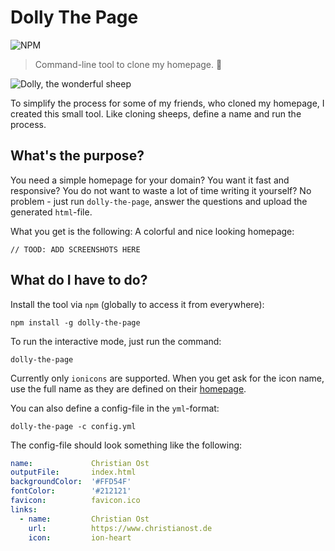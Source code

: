# Dolly The Page

![NPM](https://img.shields.io/npm/v/dolly-the-page.svg)

> Command-line tool to clone my homepage. :ram:

![Dolly, the wonderful sheep](https://upload.wikimedia.org/wikipedia/commons/thumb/0/04/Hello_Dolly.jpg/640px-Hello_Dolly.jpg "Dolly, the wonderful sheep")

To simplify the process for some of my friends, who cloned my homepage, I created this small tool. Like cloning sheeps, define a name and run the process.

## What's the purpose?

You need a simple homepage for your domain? You want it fast and responsive? You do not want to waste a lot of time writing it yourself? No problem - just run `dolly-the-page`, answer the questions and upload the generated `html`-file.

What you get is the following: A colorful and nice looking homepage:

    // TOOD: ADD SCREENSHOTS HERE

## What do I have to do?

Install the tool via `npm` (globally to access it from everywhere):

    npm install -g dolly-the-page

To run the interactive mode, just run the command:

    dolly-the-page

Currently only `ionicons` are supported. When you get ask for the icon name, use the full name as they are defined on their [homepage](https://ionicons.com/).

You can also define a config-file in the `yml`-format:

    dolly-the-page -c config.yml

The config-file should look something like the following:

```yaml
name:             Christian Ost
outputFile:       index.html
backgroundColor:  '#FFD54F'
fontColor:        '#212121'
favicon:          favicon.ico
links:
  - name:         Christian Ost
    url:          https://www.christianost.de
    icon:         ion-heart
```
